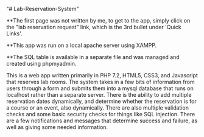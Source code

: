 "# Lab-Reservation-System" 

**The first page was not written by me, to get to the app, simply click on the "lab reservation request" link, which is
the 3rd bullet under 'Quick Links'.

**This app was run on a local apache server using XAMPP.

**The SQL table is available in a separate file and was managed and created using phpmyadmin.

This is a web app written primarily in PHP 7.2, HTML5, CSS3, and Javascript that reserves lab rooms. 
The system takes in a few bits of information from users through a form and 
submits them into a mysql database that runs on localhost rather than a separate server. 
There is the ability to add multiple reservation dates dynamically, and determine whether the 
reservation is for a course or an event, also dynamically. There are also multiple validation checks and
some basic security checks for things like SQL injection. There are a few notifications and messages that 
determine success and failure, as well as giving some needed information.